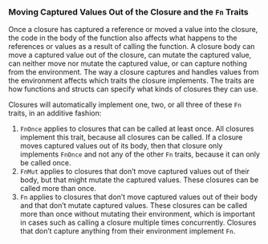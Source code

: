 ### Moving Captured Values Out of the Closure and the `Fn` Traits

Once a closure has captured a reference or moved a value into the closure, the code in the body of the function also affects what happens to the references or values as a result of calling the function. A closure body can move a captured value out of the closure, can mutate the captured value, can neither move nor mutate the captured value, or can capture nothing from the environment. The way a closure captures and handles values from the environment affects which traits the closure implements. The traits are how functions and structs can specify what kinds of closures they can use.

Closures will automatically implement one, two, or all three of these `Fn` traits, in an additive fashion:

1.  `FnOnce` applies to closures that can be called at least once. All closures implement this trait, because all closures can be called. If a closure moves captured values out of its body, then that closure only implements `FnOnce` and not any of the other `Fn` traits, because it can only be called once.
2.  `FnMut` applies to closures that don’t move captured values out of their body, but that might mutate the captured values. These closures can be called more than once.
3.  `Fn` applies to closures that don’t move captured values out of their body and that don’t mutate captured values. These closures can be called more than once without mutating their environment, which is important in cases such as calling a closure multiple times concurrently. Closures that don’t capture anything from their environment implement `Fn`.